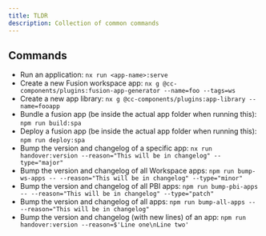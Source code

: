```yaml
---
title: TLDR
description: Collection of common commands
---
```


## Commands

- Run an application: `nx run <app-name>:serve`
- Create a new Fusion workspace app: `nx g @cc-components/plugins:fusion-app-generator --name=foo --tags=ws`
- Create a new app library: `nx g @cc-components/plugins:app-library --name=fooapp`
- Bundle a fusion app (be inside the actual app folder when running this): `npm run build:spa`
- Deploy a fusion app (be inside the actual app folder when running this): `npm run deploy:spa`
- Bump the version and changelog of a specific app: `nx run handover:version --reason="This will be in changelog" --type="major"`
- Bump the version and changelog of all Workspace apps: `npm run bump-ws-apps -- --reason="This will be in changelog" --type="minor"`
- Bump the version and changelog of all PBI apps: `npm run bump-pbi-apps -- --reason="This will be in changelog" --type="patch"`
- Bump the version and changelog of all apps: `npm run bump-all-apps -- --reason="This will be in changelog"`
- Bump the version and changelog (with new lines) of an app: `npm run handover:version --reason=$'Line one\nLine two'`
